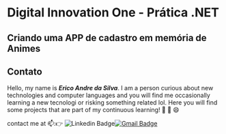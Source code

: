 # Digital Innovation One - Prática .NET

## Criando uma APP de cadastro em memória de Animes

## Contato

Hello, my name is ***Erico Andre da Silva***. I am a person curious about new technologies and computer languages and you will find me occasionally learning a new tecnologi or risking something related lol. Here you will find some projects that are part of my continuous learning! 📘 📖 😄 

contact me at 📫:👉 ![Linkedin Badge](https://img.shields.io/badge/-Erico_Andre-blue?style=flat-square&logo=Linkedin&logoColor=white&link=https://www.linkedin.com/in/erico-andre-12412196/)[![Gmail Badge](https://camo.githubusercontent.com/6dba9131c9af5f3d0120855c314e44ad5af117eb2e1f0b5d41e549dde6e2e224/68747470733a2f2f696d672e736869656c64732e696f2f62616467652f2d657269636f616e64726573696c766140676d61696c2e636f6d2d6331343433383f7374796c653d666c61742d737175617265266c6f676f3d476d61696c266c6f676f436f6c6f723d7768697465266c696e6b3d6d61696c746f3a657269636f616e64726573696c766140676d61696c2e636f6d)](mailto:ericoandresilva@gmail.com)

